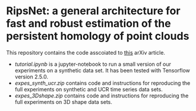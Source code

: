 
# RipsNet: a general architecture for fast and robust estimation of the persistent homology of point clouds

This repository contains the code asscoiated to [this](https://arxiv.org/abs/2202.01725) arXiv article.

- *tutorial.ipynb* is a jupyter-notebook to run a small version of our experiments on a synthetic data set.
It has been tested with Tensorflow version 2.5.0.
- *expes_synth_ucr.zip* contains code and instructions for reproducing the full experiments on synthetic and UCR time series data sets.
- *expes_3Dshape.zip* contains code and instructions for reproducing the full experiments on 3D shape data sets.
